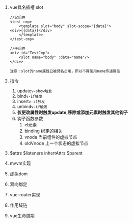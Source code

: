 1. vue具名插槽 slot

   ```vue
   //父组件
   <test-cmp>
       <template slot="body" slot-scope="{data}">
   <div>{{data}}</div>
       </template>
   </test-cmp>
   
   //子组件
   <div id="TestCmp">
       <slot name="body" :data="name"/>
   </div>
   ```

   `注意：slot的name属性已被具名占用，所以不得使用name传递属性`

2. 指令

   1. update`v-show触发`
   2. bind`v-if触发`
   3. insert`v-if触发`
   4. unbind`v-if触发`
   5. **仅更改属性时触发update,移除或添加元素时触发其他钩子**
   6. 钩子函数参数
      1. el元素
      2. binding 绑定的相关
      3. vnode 当前组件的虚拟节点
      4. oldVnode 上一个状态的虚拟节点

3. \$attrs  \$listeners inhertAttrs $parent

1. mvvm实现
2. 虚拟dom
3. 双向绑定
4. vue-router实现
5. 作用域链
6. vue生命周期